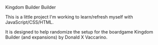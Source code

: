 Kingdom Builder Builder

This is a little project I'm working to learn/refresh myself with JavaScript/CSS/HTML.

It is designed to help randomize the setup for the boardgame Kingdom Builder (and expansions) by Donald X Vaccarino.
